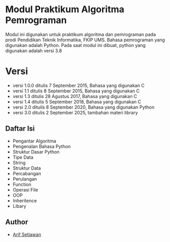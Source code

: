 # Modul Praktikum Algoritma Pemrograman

Modul ini digunakan untuk praktikum algoritma dan pemrograman pada prodi Pendidikan Teknik Informatika, FKIP UMS. Bahasa pemrograman yang digunakan adalah Python. Pada saat modul ini dibuat, python yang digunakan adalah versi 3.8


# Versi

 - versi 1.0.0 ditulis 7 September 2015, Bahasa yang digunakan C
 - versi 1.1 ditulis 8 September 2015, Bahasa yang digunakan C
 - versi 1.3 ditulis 28 Agustus 2017, Bahasa yang digunakan C
 - versi 1.4 ditulis 5 September 2018, Bahasa yang digunakan C
 - versi 2.0 dituils 8 September 2020, Bahasa yang digunakan Python
 - versi 3.0 ditulis 2 September 2025, tambahan materi library 

## Daftar Isi

 - Pengantar Algoritma
 - Pengenalan Bahasa Python
 - Struktur Dasar Python
 - Tipe Data
 - String
 - Struktur Data
 - Percabangan
 - Perulangan
 - Function
 - Operasi File
 - OOP
 - Inheritence
 - Libary
   
## Author
 - [Arif Setiawan](https://scholar.google.co.id/citations?user=l1JmHE8AAAAJ&hl=id)
